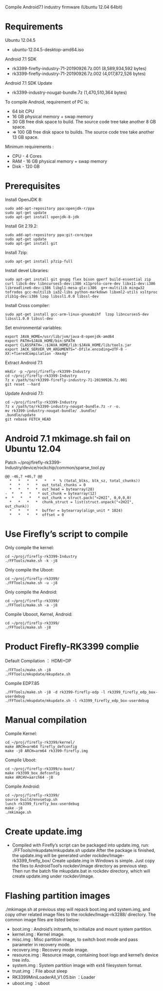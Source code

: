 Compile Android7.1 industry firmware (Ubuntu 12.04 64bit)

# Requirements

Ubuntu 12.04.5
  * ubuntu-12.04.5-desktop-amd64.iso

Android 7.1 SDK
  * rk3399-firefly-industry-71-20190926.7z.001 (8,589,934,592 bytes)
  * rk3399-firefly-industry-71-20190926.7z.002 (4,017,872,526 bytes)

Android 7.1 SDK Update
  * rk3399-industry-nougat-bundle.7z (1,470,510,364 bytes)

To compile Android, requirement of PC is:
  * 64 bit CPU
  * 16 GB physical memory + swap memory
  * 30 GB free disk space to build. The source code tree take another 8 GB space. 
  *   => 100 GB free disk space to builds. The source code tree take another 13 GB space. 

Minimum requirements :
  * CPU - 4 Cores
  * RAM - 16 GB physical memory + swap memory
  * Disk - 120 GB

# Prerequisites
Install OpenJDK 8:
```
sudo add-apt-repository ppa:openjdk-r/ppa
sudo apt-get update
sudo apt-get install openjdk-8-jdk
```

Install Git 2.19.2:
```
sudo add-apt-repository ppa:git-core/ppa
sudo apt-get update
sudo apt-get install git
```

Install 7zip:
```
sudo apt-get install p7zip-full
```

Install devel Libraries:
```
sudo apt-get install git gnupg flex bison gperf build-essential zip curl libc6-dev libncurses5-dev:i386 x11proto-core-dev libx11-dev:i386 libreadline6-dev:i386 libgl1-mesa-glx:i386  g++-multilib mingw32 tofrodos gcc-multilib ia32-libs python-markdown libxml2-utils xsltproc zlib1g-dev:i386 lzop libssl1.0.0 libssl-dev
```

Install Cross compiler:
```
sudo apt-get install gcc-arm-linux-gnueabihf  lzop libncurses5-dev  libssl1.0.0 libssl-dev
```

Set environmental variables:
```
export JAVA_HOME=/usr/lib/jvm/java-8-openjdk-amd64
export PATH=$JAVA_HOME/bin:$PATH
export CLASSPATH=.:$JAVA_HOME/lib:$JAVA_HOME/lib/tools.jar
export JACK_SERVER_VM_ARGUMENTS="-Dfile.encoding=UTF-8 -XX:+TieredCompilation -Xmx4g"
```

Extract Android 7.1:
```
mkdir -p ~/proj/firefly-rk3399-Industry
cd ~/proj/firefly-rk3399-Industry
7z x /path/to/rk3399-firefly-industry-71-20190926.7z.001
git reset --hard
```

Update Android 7.1:
```
cd ~/proj/firefly-rk3399-Industry
7z x /path/to/rk3399-industry-nougat-bundle.7z -r -o.
mv rk3399-industry-nougat-bundle/ .bundle/
.bundle/update
git rebase FETCH_HEAD
```

# Android 7.1 mkimage.sh fail on Ubuntu 12.04 

Patch ~/proj/firefly-rk3399-Industry/device/rockchip/common/sparse_tool.py
```
@@ -46,7 +46,7 @@
  *   *   *   *   *   *  % (total_blks, blk_sz, total_chunks))
  *   *   *   *  out_total_chunks = 0
  *   *   *   *  out_head = bytearray(28)
-  *   *   *   * out_chunk = bytearray(12)
+  *   *   *   * out_chunk = struct.pack("<2H2I", 0,0,0,0)
  *   *   *   *  chunk_struct = list(struct.unpack("<2H2I", out_chunk))
  *   *   *   *  buffer = bytearray(align_unit * 1024)
  *   *   *   *  offset = 0
```

# Use Firefly’s script to compile

Only compile the kernel:
```
cd ~/proj/firefly-rk3399-Industry
./FFTools/make.sh -k -j8
```
Only compile the Uboot:
```
cd ~/proj/firefly-rk3399/
./FFTools/make.sh -u -j8
```
Only compile the Android:
```
cd ~/proj/firefly-rk3399/
./FFTools/make.sh -a -j8
```
Compile Ubooot, Kernel, Android:
```
cd ~/proj/firefly-rk3399/
./FFTools/make.sh -j8
```

# Product Firefly-RK3399 complie

Default Compilation ： HDMI+DP
```
./FFTools/make.sh -j8
./FFTools/mkupdate/mkupdate.sh
```

Compile EDP7.85
```
./FFTools/make.sh -j8 -d rk3399-firefly-edp -l rk3399_firefly_edp_box-userdebug
./FFTools/mkupdate/mkupdate.sh -l rk3399_firefly_edp_box-userdebug
```

# Manual compilation

Compile Kernel:
```
cd ~/proj/firefly-rk3399/kernel/
make ARCH=arm64 firefly_defconfig
make -j8 ARCH=arm64 rk3399-firefly.img
```

Compile Uboot:
```
cd ~/proj/firefly-rk3399/u-boot/
make rk3399_box_defconfig
make ARCHV=aarch64 -j8
```

Compile Android:
```
cd ~/proj/firefly-rk3399/
source build/envsetup.sh
lunch rk3399_firefly_box-userdebug
make -j8
./mkimage.sh
```

# Create update.img

  * Compiled with Firefly’s script can be packaged into update.img, run: ./FFTools/mkupdate/mkupdate.sh update After the package is finished, the update.img will be generated under rockdev/Image-rk3399_firefly_box/ Create update.img in Windows is simple. Just copy the files to AndroidTool’s rockdev\Image directory as previous step. Then run the batch file mkupdate.bat in rockdev directory, which will create update.img under rockdev\Image.


# Flashing partition images

./mkimage.sh at previous step will repack boot.img and system.img, and copy other related image files to the rockdev/Image-rk3288/ directory. The common image files are listed below:

* boot.img : Android’s initramfs, to initialize and mount system partition.
* kernel.img : Kernel image.
* misc.img : Misc partition image, to switch boot mode and pass parameter in recovery mode.
* recovery.img : Recovery mode image.
* resource.img : Resource image, containing boot logo and kernel’s device tree info.
* system.img : System partition image with ext4 filesystem format.
* trust.img ：File about sleep
* RK3399MiniLoaderAll_V1.05.bin ：Loader
* uboot.img ：uboot
